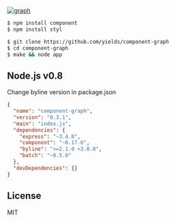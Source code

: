 
  [![graph](https://i.cloudup.com/fmA5Vn61Je.png)](https://cloudup.com/ccsqsCHSxVA)

```bash
$ npm install component
$ npm install styl
```

```bash
$ git clone https://github.com/yields/component-graph
$ cd component-graph
$ make && node app
```

## Node.js v0.8

Change byline version in package.json

```json
{
  "name": "component-graph",
  "version": "0.3.1",
  "main": "index.js",
  "dependencies": {
    "express": "~3.4.0",
    "component": "~0.17.6",
    "byline": ">=2.1.0 <3.0.0",
    "batch": "~0.5.0"
  },
  "devDependencies": {}
}
```


## License

  MIT
